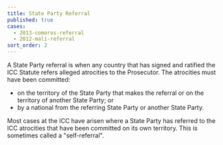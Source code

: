 ```yaml
---
title: State Party Referral
published: true
cases:
  - 2013-comoros-referral
  - 2012-mali-referral
sort_order: 2
---
```



A State Party referral is when any country that has signed and ratified the ICC Statute refers alleged atrocities to the Prosecutor. The atrocities must have been committed:

* on the territory of the State Party that makes the referral or on the territory of another State Party; or
* by a national from the referring State Party or another State Party.

Most cases at the ICC have arisen where a State Party has referred to the ICC atrocities that have been committed on its own territory. This is sometimes called a "self-referral".